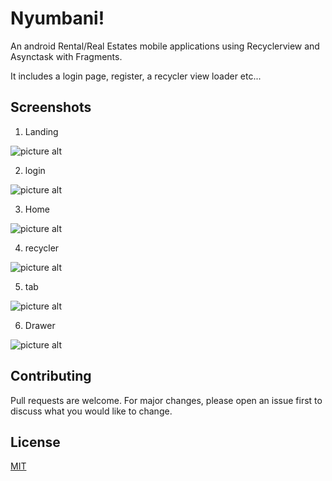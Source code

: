 # Nyumbani!

An android Rental/Real Estates mobile applications using Recyclerview and Asynctask with Fragments.

It includes a login page, register, a recycler view loader etc...

## Screenshots

1. Landing

![picture alt](/screenshots/landing.png "Android app landing")

2. login

![picture alt](/screenshots/login.png "Android app login")

3. Home

![picture alt](/screenshots/home.png "Android app home")

4. recycler

![picture alt](/screenshots/recycler.png "Android app recycler view")

5. tab

![picture alt](/screenshots/tab.png "Android app tab")

6. Drawer

![picture alt](/screenshots/drawer.png "Android app drawer")

## Contributing

Pull requests are welcome. For major changes, please open an issue first to discuss what you would like to change.

## License

[MIT](https://choosealicense.com/licenses/mit/)
